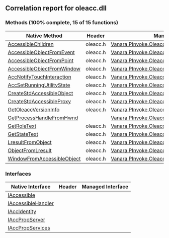 ## Correlation report for oleacc.dll  
### Methods (100% complete, 15 of 15 functions)  
Native Method | Header | Managed Method  
--- | --- | ---  
[AccessibleChildren](https://www.google.com/search?num=5&q=AccessibleChildren+site%3Adocs.microsoft.com) | oleacc.h | [Vanara.PInvoke.Oleacc.AccessibleChildren](https://github.com/dahall/Vanara/search?l=C%23&q=AccessibleChildren)  
[AccessibleObjectFromEvent](https://www.google.com/search?num=5&q=AccessibleObjectFromEvent+site%3Adocs.microsoft.com) | oleacc.h | [Vanara.PInvoke.Oleacc.AccessibleObjectFromEvent](https://github.com/dahall/Vanara/search?l=C%23&q=AccessibleObjectFromEvent)  
[AccessibleObjectFromPoint](https://www.google.com/search?num=5&q=AccessibleObjectFromPoint+site%3Adocs.microsoft.com) | oleacc.h | [Vanara.PInvoke.Oleacc.AccessibleObjectFromPoint](https://github.com/dahall/Vanara/search?l=C%23&q=AccessibleObjectFromPoint)  
[AccessibleObjectFromWindow](https://www.google.com/search?num=5&q=AccessibleObjectFromWindow+site%3Adocs.microsoft.com) | oleacc.h | [Vanara.PInvoke.Oleacc.AccessibleObjectFromWindow](https://github.com/dahall/Vanara/search?l=C%23&q=AccessibleObjectFromWindow)  
[AccNotifyTouchInteraction](https://www.google.com/search?num=5&q=AccNotifyTouchInteraction+site%3Adocs.microsoft.com) | oleacc.h | [Vanara.PInvoke.Oleacc.AccNotifyTouchInteraction](https://github.com/dahall/Vanara/search?l=C%23&q=AccNotifyTouchInteraction)  
[AccSetRunningUtilityState](https://www.google.com/search?num=5&q=AccSetRunningUtilityState+site%3Adocs.microsoft.com) | oleacc.h | [Vanara.PInvoke.Oleacc.AccSetRunningUtilityState](https://github.com/dahall/Vanara/search?l=C%23&q=AccSetRunningUtilityState)  
[CreateStdAccessibleObject](https://www.google.com/search?num=5&q=CreateStdAccessibleObject+site%3Adocs.microsoft.com) | oleacc.h | [Vanara.PInvoke.Oleacc.CreateStdAccessibleObject](https://github.com/dahall/Vanara/search?l=C%23&q=CreateStdAccessibleObject)  
[CreateStdAccessibleProxy](https://www.google.com/search?num=5&q=CreateStdAccessibleProxyA+site%3Adocs.microsoft.com) | oleacc.h | [Vanara.PInvoke.Oleacc.CreateStdAccessibleProxy](https://github.com/dahall/Vanara/search?l=C%23&q=CreateStdAccessibleProxy)  
[GetOleaccVersionInfo](https://www.google.com/search?num=5&q=GetOleaccVersionInfo+site%3Adocs.microsoft.com) | oleacc.h | [Vanara.PInvoke.Oleacc.GetOleaccVersionInfo](https://github.com/dahall/Vanara/search?l=C%23&q=GetOleaccVersionInfo)  
[GetProcessHandleFromHwnd](https://www.google.com/search?num=5&q=GetProcessHandleFromHwnd+site%3Adocs.microsoft.com) |  | [Vanara.PInvoke.Oleacc.GetProcessHandleFromHwnd](https://github.com/dahall/Vanara/search?l=C%23&q=GetProcessHandleFromHwnd)  
[GetRoleText](https://www.google.com/search?num=5&q=GetRoleTextA+site%3Adocs.microsoft.com) | oleacc.h | [Vanara.PInvoke.Oleacc.GetRoleText](https://github.com/dahall/Vanara/search?l=C%23&q=GetRoleText)  
[GetStateText](https://www.google.com/search?num=5&q=GetStateTextA+site%3Adocs.microsoft.com) | oleacc.h | [Vanara.PInvoke.Oleacc.GetStateText](https://github.com/dahall/Vanara/search?l=C%23&q=GetStateText)  
[LresultFromObject](https://www.google.com/search?num=5&q=LresultFromObject+site%3Adocs.microsoft.com) | oleacc.h | [Vanara.PInvoke.Oleacc.LresultFromObject](https://github.com/dahall/Vanara/search?l=C%23&q=LresultFromObject)  
[ObjectFromLresult](https://www.google.com/search?num=5&q=ObjectFromLresult+site%3Adocs.microsoft.com) | oleacc.h | [Vanara.PInvoke.Oleacc.ObjectFromLresult](https://github.com/dahall/Vanara/search?l=C%23&q=ObjectFromLresult)  
[WindowFromAccessibleObject](https://www.google.com/search?num=5&q=WindowFromAccessibleObject+site%3Adocs.microsoft.com) | oleacc.h | [Vanara.PInvoke.Oleacc.WindowFromAccessibleObject](https://github.com/dahall/Vanara/search?l=C%23&q=WindowFromAccessibleObject)  
### Interfaces  
Native Interface | Header | Managed Interface  
--- | --- | ---  
[IAccessible](https://www.google.com/search?num=5&q=IAccessible+site%3Adocs.microsoft.com) |  |   
[IAccessibleHandler](https://www.google.com/search?num=5&q=IAccessibleHandler+site%3Adocs.microsoft.com) |  |   
[IAccIdentity](https://www.google.com/search?num=5&q=IAccIdentity+site%3Adocs.microsoft.com) |  |   
[IAccPropServer](https://www.google.com/search?num=5&q=IAccPropServer+site%3Adocs.microsoft.com) |  |   
[IAccPropServices](https://www.google.com/search?num=5&q=IAccPropServices+site%3Adocs.microsoft.com) |  |   
